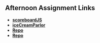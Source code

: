 ## Afternoon Assignment Links

* **[scoreboardJS]( https://github.com/khilek/scoreboardJS )**
* **[iceCreamParlor]( https://github.com/khilek/iceCreamParlor )**
* **[Repo](https://github.com/khilek/<ASSIGNMENT_REPO>)**
* **[Repo](https://github.com/khilek/<ASSIGNMENT_REPO>)**
